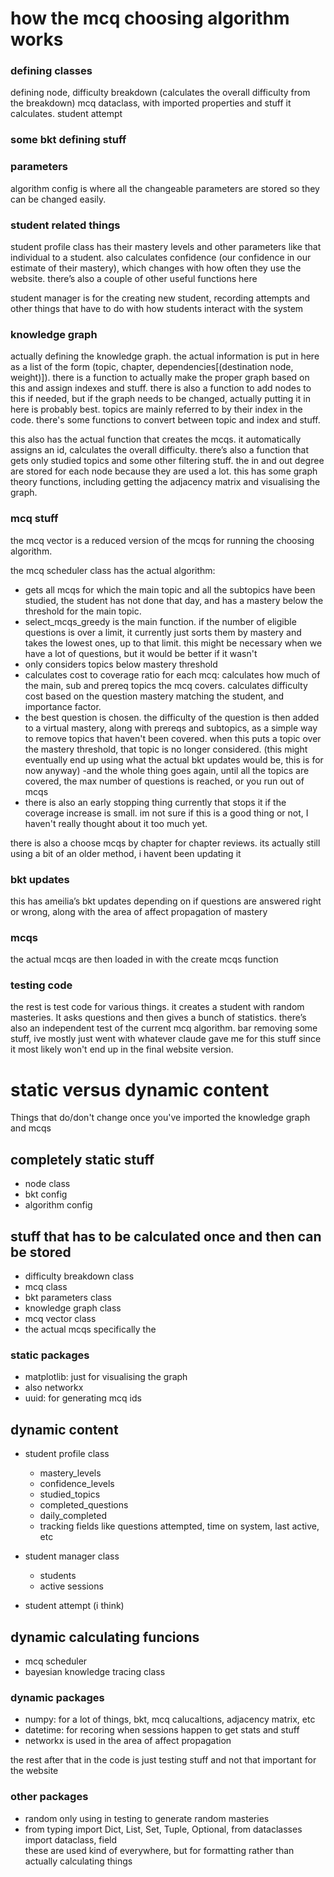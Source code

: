 # how the mcq choosing algorithm works
### defining classes
defining node, difficulty breakdown (calculates the overall difficulty from the breakdown)
mcq dataclass, with imported properties and stuff it calculates.
student attempt
### some bkt defining stuff
### parameters
algorithm config is where all the changeable parameters are stored so they can be changed easily. 
### student related things
student profile class has their mastery levels and other parameters like that individual to a student. also calculates confidence (our confidence in our estimate of their mastery), which changes with how often they use the website. there’s also a couple of other useful functions here  

student manager is for the creating new student, recording attempts and other things that have to do with how students interact with the system

### knowledge graph
actually defining the knowledge graph. the actual information is put in here as a list of the form (topic, chapter, dependencies[(destination node, weight)]). there is a function to actually make the proper graph based on this and assign indexes and stuff. there is also a function to add nodes to this if needed, but if the graph needs to be changed, actually putting it in here is probably best. topics are mainly referred to by their index in the code. there's some functions to convert between topic and index and stuff. 

this also has the actual function that creates the mcqs. it automatically assigns an id, calculates the overall difficulty. there’s also a function that gets only studied topics and some other filtering stuff. the in and out degree are stored for each node because they are used a lot. this has some graph theory functions, including getting the adjacency matrix and visualising the graph. 

### mcq stuff
the mcq vector is a reduced version of the mcqs for running the choosing algorithm. 

the mcq scheduler class has the actual algorithm: 
- gets all mcqs for which the main topic and all the subtopics have been studied, the student has not done that day, and has a mastery below the threshold for the main topic. 
- select_mcqs_greedy is the main function. if the number of eligible questions is over a limit, it currently just sorts them by mastery and takes the lowest ones, up to that limit. this might be necessary when we have a lot of questions, but it would be better if it wasn't
- only considers topics below mastery threshold
- calculates cost to coverage ratio for each mcq: calculates how much of the main, sub and prereq topics the mcq covers. calculates difficulty cost based on the question mastery matching the student, and importance factor. 
- the best question is chosen. the difficulty of the question is then added to a virtual mastery, along with prereqs and subtopics, as a simple way to remove topics that haven't been covered. when this puts a topic over the mastery threshold, that topic is no longer considered. 
  (this might eventually end up using what the actual bkt updates would be, this is for now anyway)
-and the whole thing goes again, until all the topics are covered, the max number of questions is reached, or you run out of mcqs
- there is also an early stopping thing currently that stops it if the coverage increase is small. im not sure if this is a good thing or not, I haven't really thought about it too much yet. 

there is also a choose mcqs by chapter for chapter reviews. its actually still using a bit of an older method, i havent been updating it

### bkt updates
this has ameilia’s bkt updates depending on if questions are answered right or wrong, along with the area of affect propagation of mastery

### mcqs
the actual mcqs are then loaded in with the create mcqs function

### testing code
the rest is test code for various things. it creates a student with random masteries. It asks questions and then gives a bunch of statistics. there’s also an independent test of the current mcq algorithm. bar removing some stuff, ive mostly just went with whatever claude gave me for this stuff since it most likely won't end up in the final website version. 


# static versus dynamic content
Things that do/don't change once you've imported the knowledge graph and mcqs

## completely static stuff
- node class
- bkt config
- algorithm config

## stuff that has to be calculated once and then can be stored
- difficulty breakdown class
- mcq class
- bkt parameters class
- knowledge graph class
- mcq vector class
- the actual mcqs
specifically the 
### static packages
- matplotlib: just for visualising the graph
- also networkx 
- uuid: for generating mcq ids


## dynamic content
- student profile class
    - mastery_levels
    - confidence_levels
    - studied_topics
    - completed_questions
    - daily_completed
    - tracking fields like questions attempted, time on system, last active, etc
- student manager class
    - students
    - active sessions

- student attempt (i think)

## dynamic calculating funcions
- mcq scheduler
- bayesian knowledge tracing class
### dynamic packages
- numpy: for a lot of things, bkt, mcq calucaltions, adjacency matrix, etc
- datetime: for recoring when sessions happen to get stats and stuff
- networkx is used in the area of affect propagation



the rest after that in the code is just testing stuff and not that important for the website
### other packages
- random only using in testing to generate random masteries
- from typing import Dict, List, Set, Tuple, Optional, from dataclasses import dataclass, field  
  these are used kind of everywhere, but for formatting rather than actually calculating things